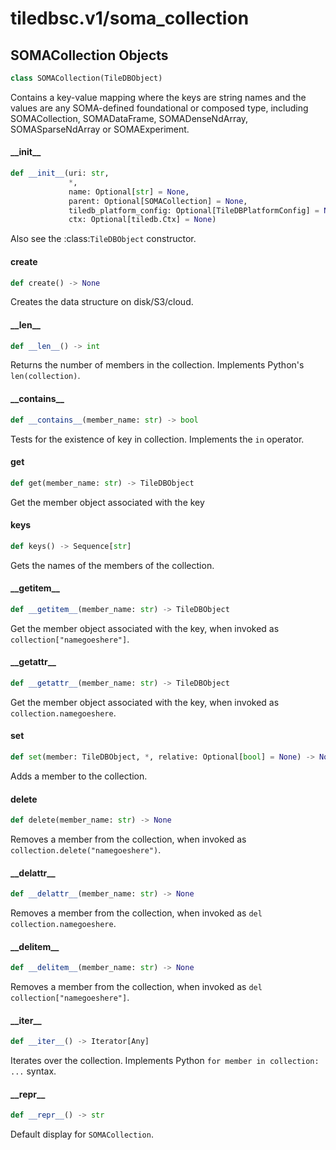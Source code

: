 <a id="tiledbsc.v1/soma_collection"></a>

# tiledbsc.v1/soma\_collection

<a id="tiledbsc.v1/soma_collection.SOMACollection"></a>

## SOMACollection Objects

```python
class SOMACollection(TileDBObject)
```

Contains a key-value mapping where the keys are string names and the values are any SOMA-defined
foundational or composed type, including SOMACollection, SOMADataFrame, SOMADenseNdArray,
SOMASparseNdArray or SOMAExperiment.

<a id="tiledbsc.v1/soma_collection.SOMACollection.__init__"></a>

#### \_\_init\_\_

```python
def __init__(uri: str,
             *,
             name: Optional[str] = None,
             parent: Optional[SOMACollection] = None,
             tiledb_platform_config: Optional[TileDBPlatformConfig] = None,
             ctx: Optional[tiledb.Ctx] = None)
```

Also see the :class:`TileDBObject` constructor.

<a id="tiledbsc.v1/soma_collection.SOMACollection.create"></a>

#### create

```python
def create() -> None
```

Creates the data structure on disk/S3/cloud.

<a id="tiledbsc.v1/soma_collection.SOMACollection.__len__"></a>

#### \_\_len\_\_

```python
def __len__() -> int
```

Returns the number of members in the collection.  Implements Python's `len(collection)`.

<a id="tiledbsc.v1/soma_collection.SOMACollection.__contains__"></a>

#### \_\_contains\_\_

```python
def __contains__(member_name: str) -> bool
```

Tests for the existence of key in collection.
Implements the `in` operator.

<a id="tiledbsc.v1/soma_collection.SOMACollection.get"></a>

#### get

```python
def get(member_name: str) -> TileDBObject
```

Get the member object associated with the key

<a id="tiledbsc.v1/soma_collection.SOMACollection.keys"></a>

#### keys

```python
def keys() -> Sequence[str]
```

Gets the names of the members of the collection.

<a id="tiledbsc.v1/soma_collection.SOMACollection.__getitem__"></a>

#### \_\_getitem\_\_

```python
def __getitem__(member_name: str) -> TileDBObject
```

Get the member object associated with the key, when invoked as `collection["namegoeshere"]`.

<a id="tiledbsc.v1/soma_collection.SOMACollection.__getattr__"></a>

#### \_\_getattr\_\_

```python
def __getattr__(member_name: str) -> TileDBObject
```

Get the member object associated with the key, when invoked as `collection.namegoeshere`.

<a id="tiledbsc.v1/soma_collection.SOMACollection.set"></a>

#### set

```python
def set(member: TileDBObject, *, relative: Optional[bool] = None) -> None
```

Adds a member to the collection.

<a id="tiledbsc.v1/soma_collection.SOMACollection.delete"></a>

#### delete

```python
def delete(member_name: str) -> None
```

Removes a member from the collection, when invoked as `collection.delete("namegoeshere")`.

<a id="tiledbsc.v1/soma_collection.SOMACollection.__delattr__"></a>

#### \_\_delattr\_\_

```python
def __delattr__(member_name: str) -> None
```

Removes a member from the collection, when invoked as `del collection.namegoeshere`.

<a id="tiledbsc.v1/soma_collection.SOMACollection.__delitem__"></a>

#### \_\_delitem\_\_

```python
def __delitem__(member_name: str) -> None
```

Removes a member from the collection, when invoked as `del collection["namegoeshere"]`.

<a id="tiledbsc.v1/soma_collection.SOMACollection.__iter__"></a>

#### \_\_iter\_\_

```python
def __iter__() -> Iterator[Any]
```

Iterates over the collection.  Implements Python `for member in collection: ...` syntax.

<a id="tiledbsc.v1/soma_collection.SOMACollection.__repr__"></a>

#### \_\_repr\_\_

```python
def __repr__() -> str
```

Default display for `SOMACollection`.

